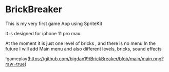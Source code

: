 # BrickBreaker
This is my very first game App using SpriteKit

It is designed for iphone 11 pro max

At the moment it is just one level of bricks , and there is no menu
In the future I will add Main menu and also different levels, bricks, sound effects


!gameplay(https://github.com/bigdan19/BrickBreaker/blob/main/main.png?raw=true)

